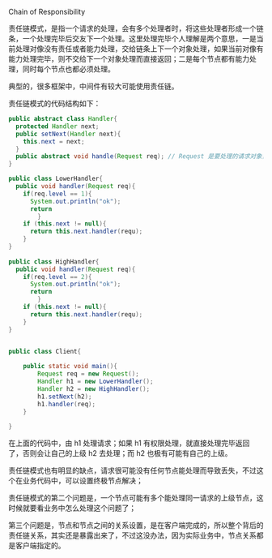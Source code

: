 Chain of Responsibility

责任链模式，是指一个请求的处理，会有多个处理者时，将这些处理者形成一个链条，一个处理完毕后交友下一个处理。这里处理完毕个人理解是两个意思，一是当前处理对像没有责任或者能力处理，交给链条上下一个对象处理，如果当前对像有能力处理完毕，则不交给下一个对象处理而直接返回；二是每个节点都有能力处理，同时每个节点也都必须处理。

典型的，很多框架中，中间件有较大可能使用责任链。

责任链模式的代码结构如下：

```java
public abstract class Handler{
  protected Handler next;
  public setNext(Handler next){
    this.next = next;
  }
  public abstract void handle(Request req); // Request 是要处理的请求对象，这里省略其声明、定义等。
}

public class LowerHandler{
  public void handler(Request req){
    if(req.level == 1){
      System.out.println("ok");
      return
		}
    if (this.next != null){
      return this.next.handler(requ);
    }
}
    
public class HighHandler{
  public void handler(Request req){
    if(req.level == 2){
      System.out.println("ok");
      return
		}
    if (this.next != null){
      return this.next.handler(requ);
    }
}


public class Client{
    
    public static void main(){
 		Request req = new Request();
        Handler h1 = new LowerHandler();
        Handler h2 = new HighHandler();
        h1.setNext(h2);
        h1.handler(req);
    }
    
}
```

在上面的代码中，由 h1 处理请求；如果 h1 有权限处理，就直接处理完毕返回了，否则会让自己的上级 h2 去处理；而 h2 也极有可能有自己的上级。

责任链模式也有明显的缺点，请求很可能没有任何节点能处理而导致丢失，不过这个在业务代码中，可以设置终极节点解决；

责任链模式的第二个问题是，一个节点可能有多个能处理同一请求的上级节点，这时候就要看业务中怎么处理这个问题了；

第三个问题是，节点和节点之间的关系设置，是在客户端完成的，所以整个背后的责任链关系，其实还是暴露出来了，不过这没办法，因为实际业务中，节点关系都是客户端指定的。

